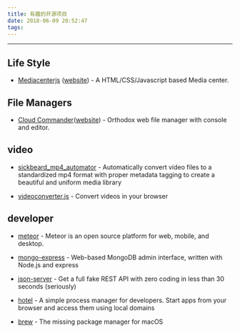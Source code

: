 ```yaml
---
title: 有趣的开源项目
date: 2018-06-09 20:52:47
tags:
---
```


- - - 

## Life Style 

* [Mediacenterjs](https://github.com/jansmolders86/mediacenterjs) ([website](http://mediacenterjs.com/)) - A HTML/CSS/Javascript based Media center.

## File Managers

* [Cloud Commander](https://github.com/coderaiser/cloudcmd)([website](https://cloudcmd.io)) - Orthodox web file manager with console and editor.

## video

* [sickbeard_mp4_automator](https://github.com/mdhiggins/sickbeard_mp4_automator) - Automatically convert video files to a standardized mp4 format with proper metadata tagging to create a beautiful and uniform media library

* [videoconverter.js](https://github.com/bgrins/videoconverter.js) - Convert videos in your browser

## developer

* [meteor](https://www.meteor.com/) - Meteor is an open source platform for web, mobile, and desktop.

* [mongo-express](https://github.com/mongo-express/mongo-express) - Web-based MongoDB admin interface, written with Node.js and express

* [json-server](https://github.com/typicode/json-server) - Get a full fake REST API with zero coding in less than 30 seconds (seriously)

* [hotel](https://github.com/typicode/hotel) - A simple process manager for developers. Start apps from your browser and access them using local domains

* [brew](https://brew.sh/) - The missing package manager for macOS
